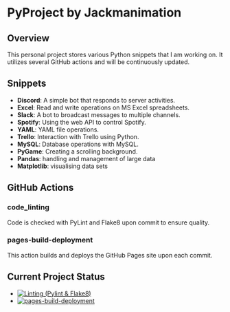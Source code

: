 # PyProject by Jackmanimation

## Overview

This personal project stores various Python snippets that I am working on. It utilizes several GitHub actions and will be continuously updated.

## Snippets

- **Discord**: A simple bot that responds to server activities.
- **Excel**: Read and write operations on MS Excel spreadsheets.
- **Slack**: A bot to broadcast messages to multiple channels.
- **Spotify**: Using the web API to control Spotify.
- **YAML**: YAML file operations.
- **Trello**: Interaction with Trello using Python.
- **MySQL**: Database operations with MySQL.
- **PyGame**: Creating a scrolling background.
- **Pandas**: handling and management of large data
- **Matplotlib**: visualising data sets

## GitHub Actions

### code_linting

Code is checked with PyLint and Flake8 upon commit to ensure quality.

### pages-build-deployment

This action builds and deploys the GitHub Pages site upon each commit.

## Current Project Status


- [![Linting (Pylint & Flake8)](https://github.com/denisjackman/pyproject/actions/workflows/code_linting.yml/badge.svg)](https://github.com/denisjackman/pyproject/actions/workflows/code_linting.yml)
- [![pages-build-deployment](https://github.com/denisjackman/pyproject/actions/workflows/jekyll-gh-pages.yml/badge.svg)](https://github.com/denisjackman/pyproject/actions/workflows/jekyll-gh-pages.yml)
